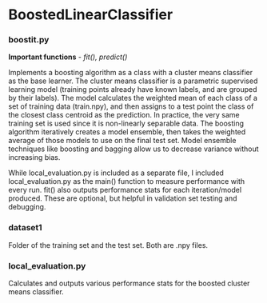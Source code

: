 # BoostedLinearClassifier

### boostit.py
**Important functions** - *fit(), predict()*
  
Implements a boosting algorithm as a class with a cluster means classifier as the base learner. The cluster means classifier is a parametric supervised learning model (training points already have known labels, and are grouped by their labels). The model calculates the weighted mean of each class of a set of training data (train.npy), and then assigns to a test point the class of the closest class centroid as the prediction. In practice, the very same training set is used since it is non-linearly separable data. The boosting algorithm iteratively creates a model ensemble, then takes the weighted average of those models to use on the final test set. Model ensemble techniques like boosting and bagging allow us to decrease variance without increasing bias.
  
While local_evaluation.py is included as a separate file, I included local_evaluation.py as the main() function to measure performance with every run. fit() also outputs performance stats for each iteration/model produced. These are optional, but helpful in validation set testing and debugging.

### dataset1
Folder of the training set and the test set. Both are .npy files.

### local_evaluation.py
Calculates and outputs various performance stats for the boosted cluster means classifier. 
